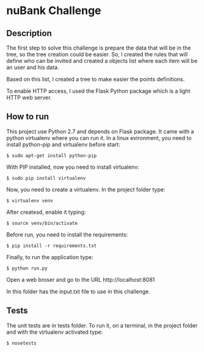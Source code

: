 nuBank Challenge
================

Description
-----------

The first step to solve this challenge is prepare the data that will be in the tree, so the tree creation could be easier. So, I created the rules that will define who can be invited and created a objects list where each item will be an user and his data.
  
Based on this list, I created a tree to make easier the points definitions.

To enable HTTP access, I used the Flask Python package which is a light HTTP web server. 

How to run
----------

This project use Python 2.7 and depends on Flask package. It came with a python virtualenv where you can run it. In a linux evironment, you need to install python-pip and virtualenv before start:

    $ sudo apt-get install python-pip
   
With PIP installed, now you need to install virtualenv:

    $ sudo pip install virtualenv
   
Now, you need to create a virtualenv. In the project folder type:

    $ virtualenv venv

After createsd, enable it typing:

    $ source venv/bin/activate

Before run, you need to install the requirements:

    $ pip install -r requirements.txt

Finally, to run the application type:
    
    $ python run.py
    
Open a web broser and go to the URL http://localhost:8081

In this folder has the input.txt file to use in this challenge.

Tests
-----

The unit tests are in tests folder. To run it, on a terminal, in the project folder and with the virtualenv activated type:
 
    $ nosetests
